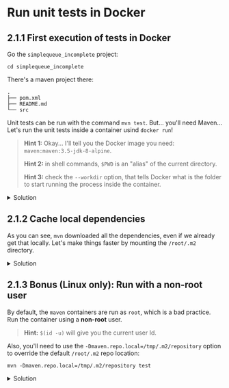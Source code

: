 # Run unit tests in Docker

## 2.1.1 First execution of tests in Docker

Go the `simplequeue_incomplete` project:

```
cd simplequeue_incomplete
```

There's a maven project there:

```
.
├── pom.xml
├── README.md
└── src
```

Unit tests can be run with the command `mvn test`. But... you'll need Maven... Let's run the unit tests inside a container usind `docker run`!

> **Hint 1:** Okay... I'll tell you the Docker image you need: `maven:maven:3.5-jdk-8-alpine`.
>
> **Hint 2:** in shell commands, `$PWD` is an "alias" of the current directory.
>
> **Hint 3:** check the `--workdir` option, that tells Docker what is the folder to start running the process inside the container.

<details>
<summary>Solution</summary>

bash:
```shell
docker run -it --rm \
  --volume $PWD:/code \
  --workdir /code \
    maven:3.5-jdk-8-alpine mvn test
```

powershell:
```shell
docker run -it --rm `
  --volume $PWD:/code `
  --workdir /code `
    maven:3.5-jdk-8-alpine mvn test
```
</details>

## 2.1.2 Cache local dependencies

As you can see, `mvn` downloaded all the dependencies, even if we already get that locally. Let's make things faster by mounting the `/root/.m2` directory.

<details>
<summary>Solution</summary>

bash:
```shell
docker run -it --rm \
  --volume $PWD:/code \
  --volume $HOME/.m2:/root/.m2 \
  --workdir /code \
    maven:3.5-jdk-8-alpine mvn test
```

powershell:
```shell
docker run -it --rm `
  --volume $PWD:/code `
  --volume $HOME/.m2:/root/.m2 `
  --workdir /code `
    maven:3.5-jdk-8-alpine mvn test
```
</details>

## 2.1.3 Bonus (Linux only): Run with a non-root user

By default, the `maven` containers are run as `root`, which is a bad practice. Run the container using a **non-root** user.

> **Hint:** `$(id -u)` will give you the current user Id.

Also, you'll need to use the `-Dmaven.repo.local=/tmp/.m2/repository` option to override the default `/root/.m2` repo location:

```shell
mvn -Dmaven.repo.local=/tmp/.m2/repository test
```

<details>
<summary>Solution</summary>

bash:
```shell
docker run -it --rm \
  --volume $PWD:/code \
  --volume $PWD/.m2:/tmp/.m2/repository \
  --workdir /code \
  --user $(id -u) \
    maven:3.5-jdk-8-alpine mvn -Dmaven.repo.local=/tmp/.m2/repository test

```

powershell:
```shell
docker run -it --rm `
  --volume $PWD:/code `
  --volume $PWD/.m2:/tmp/.m2/repository `
  --workdir /code `
  --user $(id -u) `
    maven:3.5-jdk-8-alpine mvn -Dmaven.repo.local=/tmp/.m2/repository test
```
</details>
